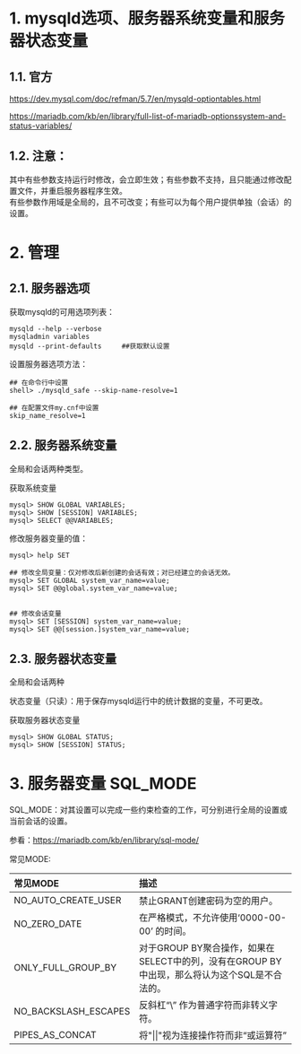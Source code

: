 
# 1. mysqld选项、服务器系统变量和服务器状态变量
## 1.1. 官方
https://dev.mysql.com/doc/refman/5.7/en/mysqld-optiontables.html

https://mariadb.com/kb/en/library/full-list-of-mariadb-optionssystem-and-status-variables/

## 1.2. 注意：
其中有些参数支持运行时修改，会立即生效；有些参数不支持，且只能通过修改配置文件，并重启服务器程序生效。  
有些参数作用域是全局的，且不可改变；有些可以为每个用户提供单独（会话）的设置。

# 2. 管理
## 2.1. 服务器选项
获取mysqld的可用选项列表：
```
mysqld --help --verbose
mysqladmin variables
mysqld --print-defaults     ##获取默认设置
```

设置服务器选项方法：
```
## 在命令行中设置
shell> ./mysqld_safe --skip-name-resolve=1

## 在配置文件my.cnf中设置
skip_name_resolve=1
```

## 2.2. 服务器系统变量
全局和会话两种类型。

获取系统变量
```
mysql> SHOW GLOBAL VARIABLES;
mysql> SHOW [SESSION] VARIABLES;
mysql> SELECT @@VARIABLES;
```

修改服务器变量的值：
```
mysql> help SET
```

```
## 修改全局变量：仅对修改后新创建的会话有效；对已经建立的会话无效。
mysql> SET GLOBAL system_var_name=value;
mysql> SET @@global.system_var_name=value;


## 修改会话变量
mysql> SET [SESSION] system_var_name=value;
mysql> SET @@[session.]system_var_name=value;
```

## 2.3. 服务器状态变量
全局和会话两种

状态变量（只读）：用于保存mysqld运行中的统计数据的变量，不可更改。

获取服务器状态变量
```
mysql> SHOW GLOBAL STATUS;
mysql> SHOW [SESSION] STATUS;
```

# 3. 服务器变量 SQL_MODE

SQL_MODE：对其设置可以完成一些约束检查的工作，可分别进行全局的设置或当前会话的设置。

参看：https://mariadb.com/kb/en/library/sql-mode/

常见MODE:

|常见MODE|描述|
|:-|:-|
| NO_AUTO_CREATE_USER  |禁止GRANT创建密码为空的用户。|
| NO_ZERO_DATE  |在严格模式，不允许使用‘0000-00-00’ 的时间。|
| ONLY_FULL_GROUP_BY  |对于GROUP BY聚合操作，如果在SELECT中的列，没有在GROUP BY中出现，那么将认为这个SQL是不合法的。|
| NO_BACKSLASH_ESCAPES  |反斜杠“\” 作为普通字符而非转义字符。|
| PIPES_AS_CONCAT  |将"\|\|"视为连接操作符而非“或运算符”|
